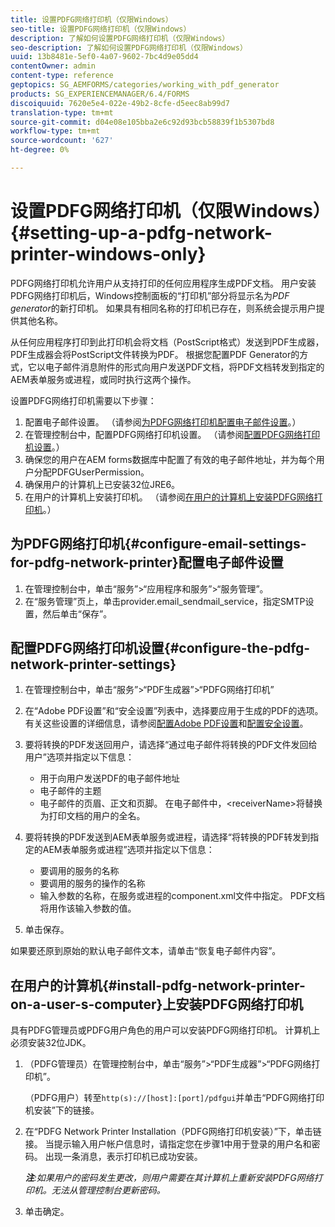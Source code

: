 ```yaml
---
title: 设置PDFG网络打印机（仅限Windows）
seo-title: 设置PDFG网络打印机（仅限Windows）
description: 了解如何设置PDFG网络打印机（仅限Windows）
seo-description: 了解如何设置PDFG网络打印机（仅限Windows）
uuid: 13b8481e-5ef0-4a07-9602-7bc4d9e05dd4
contentOwner: admin
content-type: reference
geptopics: SG_AEMFORMS/categories/working_with_pdf_generator
products: SG_EXPERIENCEMANAGER/6.4/FORMS
discoiquuid: 7620e5e4-022e-49b2-8cfe-d5eec8ab99d7
translation-type: tm+mt
source-git-commit: d04e08e105bba2e6c92d93bcb58839f1b5307bd8
workflow-type: tm+mt
source-wordcount: '627'
ht-degree: 0%

---
```



# 设置PDFG网络打印机（仅限Windows）{#setting-up-a-pdfg-network-printer-windows-only}

PDFG网络打印机允许用户从支持打印的任何应用程序生成PDF文档。 用户安装PDFG网络打印机后，Windows控制面板的“打印机”部分将显示名为&#x200B;*PDF generator*&#x200B;的新打印机。 如果具有相同名称的打印机已存在，则系统会提示用户提供其他名称。

从任何应用程序打印到此打印机会将文档（PostScript格式）发送到PDF生成器，PDF生成器会将PostScript文件转换为PDF。 根据您配置PDF Generator的方式，它以电子邮件消息附件的形式向用户发送PDF文档，将PDF文档转发到指定的AEM表单服务或进程，或同时执行这两个操作。

设置PDFG网络打印机需要以下步骤：

1. 配置电子邮件设置。 （请参阅[为PDFG网络打印机配置电子邮件设置](setting-pdfg-network-printer-windows.md#configure-email-settings-for-pdfg-network-printer)。）
1. 在管理控制台中，配置PDFG网络打印机设置。 （请参阅[配置PDFG网络打印机设置](setting-pdfg-network-printer-windows.md#configure-the-pdfg-network-printer-settings)。）
1. 确保您的用户在AEM forms数据库中配置了有效的电子邮件地址，并为每个用户分配PDFGUserPermission。<!-- Fix broken link See Setting up and organizing users -->
1. 确保用户的计算机上已安装32位JRE6。
1. 在用户的计算机上安装打印机。 （请参阅[在用户的计算机上安装PDFG网络打印机](setting-pdfg-network-printer-windows.md#install-pdfg-network-printer-on-a-user-s-computer)。）

## 为PDFG网络打印机{#configure-email-settings-for-pdfg-network-printer}配置电子邮件设置

1. 在管理控制台中，单击“服务”>“应用程序和服务”>“服务管理”。
1. 在“服务管理”页上，单击provider.email_sendmail_service，指定SMTP设置，然后单击“保存”。

## 配置PDFG网络打印机设置{#configure-the-pdfg-network-printer-settings}

1. 在管理控制台中，单击“服务”>“PDF生成器”>“PDFG网络打印机”
1. 在“Adobe PDF设置”和“安全设置”列表中，选择要应用于生成的PDF的选项。 有关这些设置的详细信息，请参阅[配置Adobe PDF设置](/help/forms/using/admin-help/configuring-pdf-settings.md#configuring-adobe-pdf-settings)和[配置安全设置](/help/forms/using/admin-help/configuring-security-settings.md#configuring-security-settings)。
1. 要将转换的PDF发送回用户，请选择“通过电子邮件将转换的PDF文件发回给用户”选项并指定以下信息：

   * 用于向用户发送PDF的电子邮件地址
   * 电子邮件的主题
   * 电子邮件的页眉、正文和页脚。 在电子邮件中，&lt;receiverName>将替换为打印文档的用户的全名。

1. 要将转换的PDF发送到AEM表单服务或进程，请选择“将转换的PDF转发到指定的AEM表单服务或进程”选项并指定以下信息：

   * 要调用的服务的名称
   * 要调用的服务的操作的名称
   * 输入参数的名称，在服务或进程的component.xml文件中指定。 PDF文档将用作该输入参数的值。

1. 单击保存。

如果要还原到原始的默认电子邮件文本，请单击“恢复电子邮件内容”。

## 在用户的计算机{#install-pdfg-network-printer-on-a-user-s-computer}上安装PDFG网络打印机

具有PDFG管理员或PDFG用户角色的用户可以安装PDFG网络打印机。 计算机上必须安装32位JDK。

1. （PDFG管理员）在管理控制台中，单击“服务”>“PDF生成器”>“PDFG网络打印机”。

   （PDFG用户）转至`http(s)://[host]:[port]/pdfgui`并单击“PDFG网络打印机安装”下的链接。

1. 在“PDFG Network Printer Installation（PDFG网络打印机安装）”下，单击链接。 当提示输入用户帐户信息时，请指定您在步骤1中用于登录的用户名和密码。 出现一条消息，表示打印机已成功安装。

   ***注&#x200B;**:如果用户的密码发生更改，则用户需要在其计算机上重新安装PDFG网络打印机。无法从管理控制台更新密码。*

1. 单击确定。

